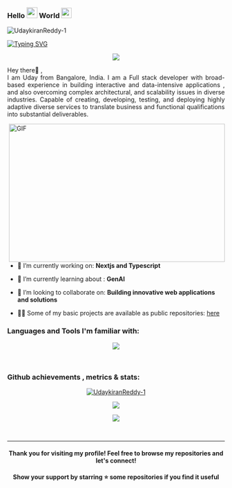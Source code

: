### Hello  <img src="https://media.giphy.com/media/hvRJCLFzcasrR4ia7z/giphy.gif" width="25"> World <img src="https://github.com/TheDudeThatCode/TheDudeThatCode/blob/master/Assets/Earth.gif" width="24"> 
<p align="left"> <img src="https://komarev.com/ghpvc/?username=UdaykiranReddy-1&label=Profile%20views&color=0e75b6&style=flat" alt="UdaykiranReddy-1" /> </p>

[![Typing SVG](https://readme-typing-svg.herokuapp.com?color=233CF7&center=true&vCenter=true&height=60&width=1000&lines=I+am+Uday+Kiran+Reddy+N;A+FullStack+Developer;A+Learner;A+Data+Enthusiast;A+Code+Lover)](https://git.io/typing-svg)

<p align="center">
  <a href="mailto:uday410ry@gmail.com" target="blank"><img align="center" src="https://img.shields.io/badge/gmail-D14836?&style=for-the-badge&logo=gmail&logoColor=white" /></a>
</p>

<p align="justify">Hey there👋 ,<br/>I am Uday from Bangalore, India. I am a Full stack developer with broad-based experience in building interactive and data-intensive applications , and also overcoming complex architectural, and scalability issues in diverse industries. Capable of creating, developing, testing, and deploying highly adaptive diverse services to translate business and functional qualifications into substantial deliverables. </p>


 <img align="right" alt="GIF" src="https://github.com/UdaykiranReddy-1/UdaykiranReddy-1/blob/master/code.gif" width="500" height="320" />

- 🔭 I’m currently working on: **Nextjs and Typescript**

- 🌱 I’m currently learning about : **GenAI**

- 👯 I’m looking to collaborate on: **Building innovative web applications and solutions**

- 👨‍💻 Some of my basic projects are available as public repositories: [here](https://github.com/UdaykiranReddy-1?tab=repositories)

<h3 align="left">Languages and Tools I'm familiar with:</h3>
<p align="center"> 
  <img src="https://skillicons.dev/icons?i=aws,vercel,c,cpp,java,py,go,solidity,git,github,html,css,tailwind,js,ts,nodejs,react,vite,express,mongodb,mysql,nextjs,nginx,postgres,redis,firebase,flask,spring,sqlite,docker,kubernetes,kafka,rabbitmq,sklearn,pytorch,linux,windows,vscode,md,matlab,npm,figma,regex,postman&perline=15&theme=dark"/>
</p>
<br />
<h3 align="left">Github achievements , metrics & stats:</h3>
<p align="center"> <a href="https://github.com/ryo-ma/github-profile-trophy"><img src="https://github-profile-trophy.vercel.app/?username=UdaykiranReddy-1" alt="UdaykiranReddy-1" /></a> </p>
<p align="center"><a href = "https://github.com/UdaykiranReddy-1" ><img src="https://github-readme-stats.vercel.app/api?username=UdaykiranReddy-1&show_icons=true&title_color=ffc857&icon_color=8ac926&text_color=daf7dc&bg_color=151515&count_private=true&include_all_commits=false"></a></p>
<p align="center"><a href = "https://github.com/UdaykiranReddy-1" align="center"><img src="https://github-readme-stats.vercel.app/api/top-langs/?username=UdaykiranReddy-1&&langs_count=8&layout=compact&title_color=ffc857&icon_color=8ac926&text_color=daf7dc&bg_color=151515"></a></p>
<br />
<hr />


<h4 align="center"> Thank you for visiting my profile! Feel free to browse my repositories and let's connect!  </h4>
<h4 align="center"> Show your support by starring ⭐ some repositories if you find it useful </h4>



